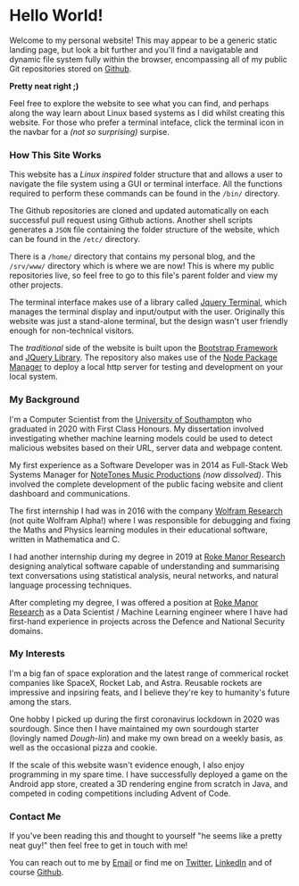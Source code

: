 # Hello World!

Welcome to my personal website! This may appear to be a generic static landing page, but look a bit further and you'll find a navigatable and dynamic file system fully within the browser, encompassing all of my public Git repositories stored on [Github](https://github.com/edgorman).

__Pretty neat right ;)__

Feel free to explore the website to see what you can find, and perhaps along the way learn about Linux based systems as I did whilst creating this website. For those who prefer a terminal inteface, click the terminal icon in the navbar for a *(not so surprising)* surpise.

### How This Site Works

This website has a *Linux inspired* folder structure that and allows a user to navigate the file system using a GUI or terminal interface. All the functions required to perform these commands can be found in the ```/bin/``` directory. 

The Github repositories are cloned and updated automatically on each successful pull request using Github actions. Another shell scripts generates a ```JSON``` file containing the folder structure of the website, which can be found in the ```/etc/``` directory.

There is a ```/home/``` directory that contains my personal blog, and the ```/srv/www/``` directory which is where we are now! This is where my public repositories live, so feel free to go to this file's parent folder and view my other projects.

The terminal interface makes use of a library called [Jquery Terminal](https://terminal.jcubic.pl/), which manages the terminal display and input/output with the user. Originally this website was just a stand-alone terminal, but the design wasn't user friendly enough for non-technical visitors.

The *traditional* side of the website is built upon the [Bootstrap Framework](https://getbootstrap.com/) and [JQuery Library](https://jquery.com/). The repository also makes use of the [Node Package Manager](https://www.npmjs.com/) to deploy a local http server for testing and development on your local system. 

### My Background

I'm a Computer Scientist from the [University of Southampton](https://www.ecs.soton.ac.uk/) who graduated in 2020 with First Class Honours. My dissertation involved investigating whether machine learning models could be used to detect malicious websites based on their URL, server data and webpage content.

My first experience as a Software Developer was in 2014 as Full-Stack Web Systems Manager for [NoteTones Music Productions](https://web.archive.org/web/20170710041203/http://notetones.com/) *(now dissolved)*. This involved the complete development of the public facing website and client dashboard and communications.

The first internship I had was in 2016 with the company [Wolfram Research](https://www.bloomberg.com/profile/company/0269405D:LN) (not quite Wolfram Alpha!) where I was responsible for debugging and fixing the Maths and Physics learning modules in their educational software, written in Mathematica and C.

I had another internship during my degree in 2019 at [Roke Manor Research](https://www.roke.co.uk/) designing analytical software capable of understanding and summarising text conversations using statistical analysis, neural networks, and natural language processing techniques.

After completing my degree, I was offered a position at [Roke Manor Research](https://www.roke.co.uk) as a Data Scientist / Machine Learning engineer where I have had first-hand experience in projects across the Defence and National Security domains.

### My Interests

I'm a big fan of space exploration and the latest range of commerical rocket companies like SpaceX, Rocket Lab, and Astra. Reusable rockets are impressive and inpsiring feats, and I believe they're key to humanity's future among the stars.

One hobby I picked up during the first coronavirus lockdown in 2020 was sourdough. Since then I have maintained my own sourdough starter (lovingly named *Dough-lin*) and make my own bread on a weekly basis, as well as the occasional pizza and cookie.

If the scale of this website wasn't evidence enough, I also enjoy programming in my spare time. I have successfully deployed a game on the Android app store, created a 3D rendering engine from scratch in Java, and competed in coding competitions including Advent of Code. 

###  Contact Me

If you've been reading this and thought to yourself "he seems like a pretty neat guy!" then feel free to get in touch with me! 

You can reach out to me by [Email](mailto:ejgorman@gmail.com) or find me on [Twitter](https://twitter.com/edgygorman), [LinkedIn](https://linkedin.com/in/edward-john-gorman) and of course [Github](https://github.com/edgorman). 